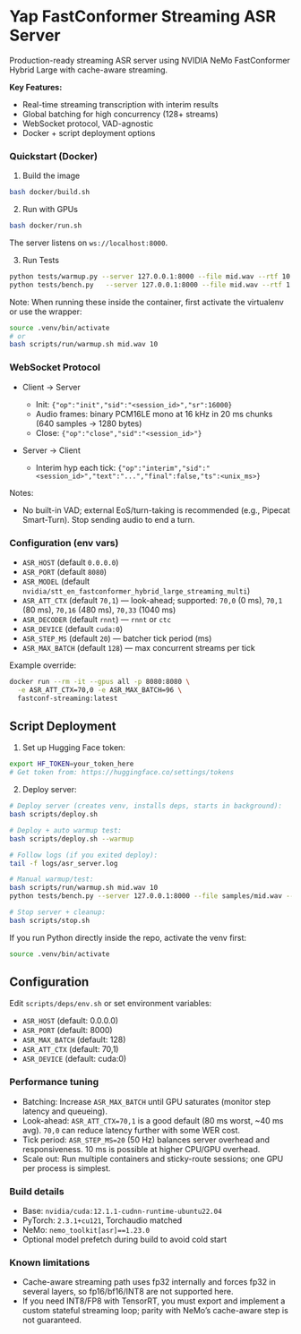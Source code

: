 # Yap FastConformer Streaming ASR Server

Production-ready streaming ASR server using NVIDIA NeMo FastConformer Hybrid Large with cache-aware streaming.

**Key Features:**
- Real-time streaming transcription with interim results
- Global batching for high concurrency (128+ streams)
- WebSocket protocol, VAD-agnostic
- Docker + script deployment options

### Quickstart (Docker)

1) Build the image

```bash
bash docker/build.sh
```

2) Run with GPUs

```bash
bash docker/run.sh
```

The server listens on `ws://localhost:8000`.

3) Run Tests

```bash
python tests/warmup.py --server 127.0.0.1:8000 --file mid.wav --rtf 10 --full-text
python tests/bench.py   --server 127.0.0.1:8000 --file mid.wav --rtf 1.0 --n 20 --concurrency 5
```

Note: When running these inside the container, first activate the virtualenv or use the wrapper:

```bash
source .venv/bin/activate
# or
bash scripts/run/warmup.sh mid.wav 10
```

### WebSocket Protocol

- Client → Server
  - Init: `{"op":"init","sid":"<session_id>","sr":16000}`
  - Audio frames: binary PCM16LE mono at 16 kHz in 20 ms chunks (640 samples → 1280 bytes)
  - Close: `{"op":"close","sid":"<session_id>"}`

- Server → Client
  - Interim hyp each tick: `{"op":"interim","sid":"<session_id>","text":"...","final":false,"ts":<unix_ms>}`

Notes:
- No built-in VAD; external EoS/turn-taking is recommended (e.g., Pipecat Smart-Turn). Stop sending audio to end a turn.

### Configuration (env vars)

- `ASR_HOST` (default `0.0.0.0`)
- `ASR_PORT` (default `8080`)
- `ASR_MODEL` (default `nvidia/stt_en_fastconformer_hybrid_large_streaming_multi`)
- `ASR_ATT_CTX` (default `70,1`) — look-ahead; supported: `70,0` (0 ms), `70,1` (80 ms), `70,16` (480 ms), `70,33` (1040 ms)
- `ASR_DECODER` (default `rnnt`) — `rnnt` or `ctc`
- `ASR_DEVICE` (default `cuda:0`)
- `ASR_STEP_MS` (default `20`) — batcher tick period (ms)
- `ASR_MAX_BATCH` (default `128`) — max concurrent streams per tick

Example override:

```bash
docker run --rm -it --gpus all -p 8080:8080 \
  -e ASR_ATT_CTX=70,0 -e ASR_MAX_BATCH=96 \
  fastconf-streaming:latest
```

## Script Deployment

1) Set up Hugging Face token:
```bash
export HF_TOKEN=your_token_here
# Get token from: https://huggingface.co/settings/tokens
```

2) Deploy server:
```bash
# Deploy server (creates venv, installs deps, starts in background):
bash scripts/deploy.sh

# Deploy + auto warmup test:
bash scripts/deploy.sh --warmup

# Follow logs (if you exited deploy):
tail -f logs/asr_server.log

# Manual warmup/test:
bash scripts/run/warmup.sh mid.wav 10
python tests/bench.py --server 127.0.0.1:8000 --file samples/mid.wav --rtf 1.0 --n 10 --concurrency 3

# Stop server + cleanup:
bash scripts/stop.sh
```

If you run Python directly inside the repo, activate the venv first:

```bash
source .venv/bin/activate
```

## Configuration

Edit `scripts/deps/env.sh` or set environment variables:
- `ASR_HOST` (default: 0.0.0.0)
- `ASR_PORT` (default: 8000)  
- `ASR_MAX_BATCH` (default: 128)
- `ASR_ATT_CTX` (default: 70,1)
- `ASR_DEVICE` (default: cuda:0)

### Performance tuning

- Batching: Increase `ASR_MAX_BATCH` until GPU saturates (monitor step latency and queueing).
- Look-ahead: `ASR_ATT_CTX=70,1` is a good default (80 ms worst, ~40 ms avg). `70,0` can reduce latency further with some WER cost.
- Tick period: `ASR_STEP_MS=20` (50 Hz) balances server overhead and responsiveness. 10 ms is possible at higher CPU/GPU overhead.
- Scale out: Run multiple containers and sticky-route sessions; one GPU per process is simplest.

### Build details

- Base: `nvidia/cuda:12.1.1-cudnn-runtime-ubuntu22.04`
- PyTorch: `2.3.1+cu121`, Torchaudio matched
- NeMo: `nemo_toolkit[asr]==1.23.0`
- Optional model prefetch during build to avoid cold start

### Known limitations

- Cache-aware streaming path uses fp32 internally and forces fp32 in several layers, so fp16/bf16/INT8 are not supported here.
- If you need INT8/FP8 with TensorRT, you must export and implement a custom stateful streaming loop; parity with NeMo’s cache-aware step is not guaranteed.